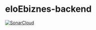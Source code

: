 # eloEbiznes-backend
[![SonarCloud](https://sonarcloud.io/images/project_badges/sonarcloud-white.svg)](https://sonarcloud.io/dashboard?id=Kris454_eloEbiznes-backend)
